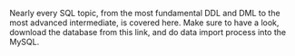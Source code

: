 Nearly every SQL topic, from the most fundamental DDL and DML to the most advanced intermediate, is covered here. Make sure to have a look, download the database from this link, and do data import process 
into the MySQL.
